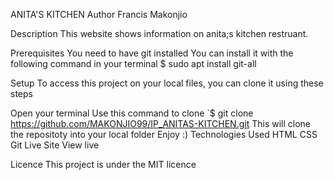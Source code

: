 ANITA'S KITCHEN
Author
Francis Makonjio

Description
This website shows information on anita;s kitchen restruant.

Prerequisites
You need to have git installed You can install it with the following command in your terminal $ sudo apt install git-all

Setup
To access this project on your local files, you can clone it using these steps

Open your terminal
Use this command to clone `$ git clone https://github.com/MAKONJIO99/IP_ANITAS-KITCHEN.git
This will clone the repositoty into your local folder
Enjoy :)
Technologies Used
HTML
CSS
Git
Live Site
View live

Licence
This project is under the MIT licence